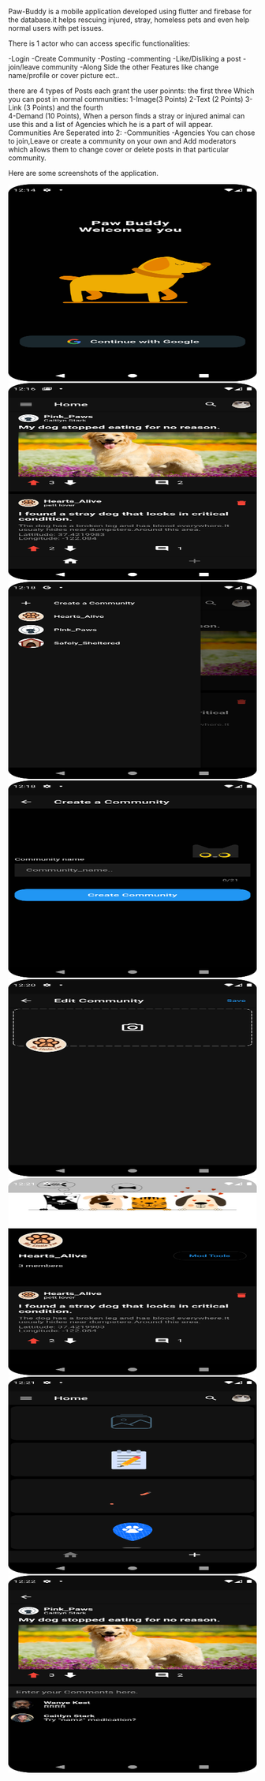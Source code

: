 Paw-Buddy is a mobile application developed using flutter and firebase for the database.it helps rescuing injured, stray,
homeless pets and even help normal users with pet issues.

There is 1 actor who can access  specific functionalities:

  -Login
  -Create Community
  -Posting 
  -commenting
  -Like/Disliking a post
  -join/leave community
  -Along Side the other Features like change name/profile or cover picture ect..
  
there are 4 types of Posts each grant the user poinnts:
  the first three Which you can post in normal communities:
    1-Image(3 Points)
    2-Text (2 Points)
    3-Link (3 Points)
  and the fourth  
    4-Demand (10 Points),
    When a person finds a stray or injured animal can use this and a list of Agencies which he is a part of will appear.
Communities Are Seperated into 2:
  -Communities
  -Agencies
You can chose to join,Leave or create a community on your own and Add moderators which allows them to change cover or delete posts in that particular community.

Here are some screenshots of the application.

<img src="assets/login.png" width="700" height="400" >
<img src="assets/feed.png" width="700" height="400" >
<img src="assets/communityDrawer.png" width="700" height="400" >
<img src="assets/createCommunity.png" width="700" height="400" >
<img src="assets/editCommunity.png" width="700" height="400" >
<img src="assets/Agency.png" width="700" height="400" >
<img src="assets/posts.png" width="700" height="400" >
<img src="assets/postComment.png" width="700" height="400" >


